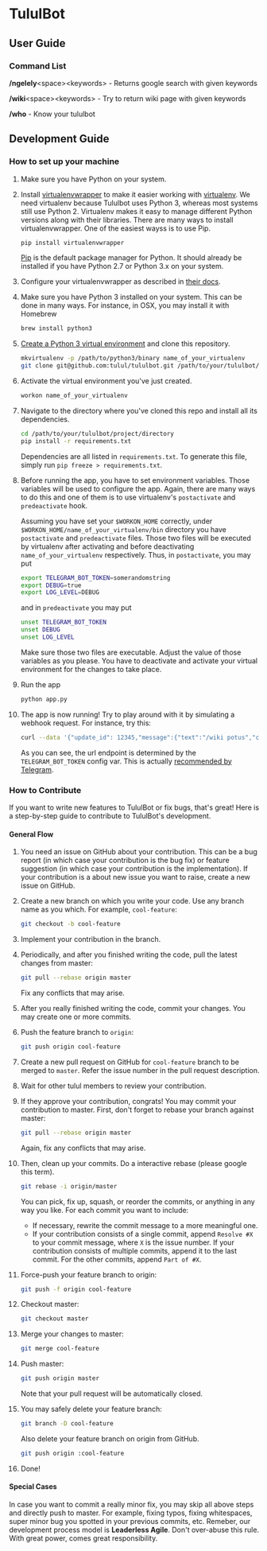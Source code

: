 # TululBot

## User Guide
### Command List
**/ngelely**\<space\>\<keywords\> - Returns google search with given keywords

**/wiki**\<space\>\<keywords\> - Try to return wiki page with given keywords

**/who** - Know your tululbot

## Development Guide

### How to set up your machine

1. Make sure you have Python on your system.

1. Install [virtualenvwrapper](https://virtualenvwrapper.readthedocs.org/en/latest/) to make it easier working with [virtualenv](https://virtualenv.pypa.io/en/latest/).  We need virtualenv because Tululbot uses Python 3, whereas most systems still use Python 2. Virtualenv makes it easy to manage different Python versions along with their libraries. There are many ways to install virtualenvwrapper. One of the easiest wayss is to use Pip.
   ```bash
   pip install virtualenvwrapper
   ```

   [Pip](https://pip.pypa.io/en/latest/) is the default package manager for Python. It should already be installed if you have Python 2.7 or Python 3.x on your system.

1. Configure your virtualenvwrapper as described in [their docs](https://virtualenvwrapper.readthedocs.org/en/latest/install.html#shell-startup-file).

1. Make sure you have Python 3 installed on your system. This can be done in many ways. For instance, in OSX, you may install it with Homebrew
   ```bash
   brew install python3
   ```

1. [Create a Python 3 virtual environment](https://virtualenvwrapper.readthedocs.org/en/latest/command_ref.html#mkvirtualenv) and clone this repository.
   ```bash
   mkvirtualenv -p /path/to/python3/binary name_of_your_virtualenv
   git clone git@github.com:tulul/tululbot.git /path/to/your/tululbot/project/directory
   ```

1. Activate the virtual environment you've just created.
   ```bash
   workon name_of_your_virtualenv
   ```

1. Navigate to the directory where you've cloned this repo and install all its dependencies.
   ```bash
   cd /path/to/your/tululbot/project/directory
   pip install -r requirements.txt
   ```

   Dependencies are all listed in `requirements.txt`. To generate this file, simply run `pip freeze > requirements.txt`.

1. Before running the app, you have to set environment variables. Those variables will be used to configure the app. Again, there are many ways to do this and one of them is to use virtualenv's `postactivate` and `predeactivate` hook.

   Assuming you have set your `$WORKON_HOME` correctly, under `$WORKON_HOME/name_of_your_virtualenv/bin` directory you have `postactivate` and `predeactivate` files. Those two files will be executed by virtualenv after activating and before deactivating `name_of_your_virtualenv` respectively. Thus, in `postactivate`, you may put
   ```bash
   export TELEGRAM_BOT_TOKEN=somerandomstring
   export DEBUG=true
   export LOG_LEVEL=DEBUG
   ```
   and in `predeactivate` you may put
   ```bash
   unset TELEGRAM_BOT_TOKEN
   unset DEBUG
   unset LOG_LEVEL
   ```
   Make sure those two files are executable. Adjust the value of those variables as you please. You have to deactivate and activate your virtual environment for the changes to take place.

1. Run the app
   ```bash
   python app.py
   ```

1. The app is now running! Try to play around with it by simulating a webhook request. For instance, try this:
   ```bash
   curl --data '{"update_id": 12345,"message":{"text":"/wiki potus","chat":{"id":-12345},"message_id":1}}' --header "Content-Type: application/json" http://127.0.0.1:5000/somerandomstring
   ```

   As you can see, the url endpoint is determined by the `TELEGRAM_BOT_TOKEN` config var. This is actually [recommended by Telegram](https://core.telegram.org/bots/api#setwebhook).

### How to Contribute

If you want to write new features to TululBot or fix bugs, that's great! Here is a step-by-step guide to contribute to TululBot's development.

#### General Flow

1. You need an issue on GitHub about your contribution. This can be a bug report (in which case your contribution is the bug fix) or feature suggestion (in which case your contribution is the implementation). If your contribution is a about new issue you want to raise, create a new issue on GitHub.

1. Create a new branch on which you write your code. Use any branch name as you which. For example, `cool-feature`:
   ```bash
   git checkout -b cool-feature
   ```
1. Implement your contribution in the branch.

1. Periodically, and after you finished writing the code, pull the latest changes from master:
   ```bash
   git pull --rebase origin master
   ```

   Fix any conflicts that may arise.

1. After you really finished writing the code, commit your changes. You may create one or more commits.

1. Push the feature branch to `origin`:
   ```bash
   git push origin cool-feature
   ```
1. Create a new pull request on GitHub for `cool-feature` branch to be merged to `master`. Refer the issue number in the pull request description.

1. Wait for other tulul members to review your contribution.

1. If they approve your contribution, congrats! You may commit your contribution to master. First, don't forget to rebase your branch against master:

   ```bash
   git pull --rebase origin master
   ```

   Again, fix any conflicts that may arise.

1. Then, clean up your commits. Do a interactive rebase (please google this term).
   ```bash
   git rebase -i origin/master
   ```

   You can pick, fix up, squash, or reorder the commits, or anything in any way you like. For each commit you want to include:

   - If necessary, rewrite the commit message to a more meaningful one.
   - If your contribution consists of a single commit, append `Resolve #X` to your commit message, where `X` is the issue number. If your contribution consists of multiple commits, append it to the last commit. For the other commits, append `Part of #X`.

1. Force-push your feature branch to origin:

   ```bash
   git push -f origin cool-feature
   ```

1. Checkout master:

   ```bash
   git checkout master
   ```

1. Merge your changes to master:

   ```bash
   git merge cool-feature
   ```

1. Push master:

   ```bash
   git push origin master
   ```

   Note that your pull request will be automatically closed.

1. You may safely delete your feature branch:

   ```bash
   git branch -D cool-feature
   ```

   Also delete your feature branch on origin from GitHub.

   ```bash
   git push origin :cool-feature
   ```

1. Done!

#### Special Cases

In case you want to commit a really minor fix, you may skip all above steps and directly push to master. For example, fixing typos, fixing whitespaces, super minor bug you spotted in your previous commits, etc. Remeber, our development process model is **Leaderless Agile**. Don't over-abuse this rule. With great power, comes great responsibility.
